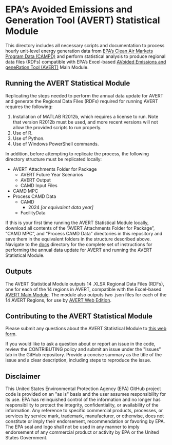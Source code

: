 # EPA’s Avoided Emissions and Generation Tool (AVERT) Statistical Module

This directory includes all necessary scripts and documentation to process hourly unit-level energy generation data from [EPA’s Clean Air Markets Program Data (CAMPD)](https://campd.epa.gov/data/custom-data-download) and perform statistical analysis to produce regional data files (RDFs) compatible with EPA’s Excel-based [AVoided Emissions and geneRation Tool (AVERT)](https://www.epa.gov/avert/download-avert) Main Module.

## Running the AVERT Statistical Module

Replicating the steps needed to perform the annual data update for AVERT and generate the Regional Data Files (RDFs) required for running AVERT requires the following:

1.	Installation of MATLAB R2012b, which requires a license to run. Note that version R2012b must be used, and more recent versions will not allow the provided scripts to run properly.
2.	Use of R.
3.	Use of Python.
4.	Use of Windows PowerShell commands.

In addition, before attempting to replicate the process, the following directory structure must be replicated locally:
* AVERT Attachments Folder for Package
    * AVERT Future Year Scenarios
    * AVERT Output
    * CAMD Input Files
* CAMD MPC 
* Process CAMD Data
    * CAMD
        * 2024 *[or equivalent data year]*
    * FacilityData

If this is your first time running the AVERT Statistical Module locally, download all contents of the “AVERT Attachments Folder for Package”, “CAMD MPC”, and “Process CAMD Data” directories in this repository and save them in the equivalent folders in the structure described above. Navigate to the [docs](/docs) directory for the complete set of instructions for performing the annual data update for AVERT and running the AVERT Statistical Module.

## Outputs
The AVERT Statistical Module outputs 14 .XLSX Regional Data Files (RDFs), one for each of the 14 regions in AVERT, compatible with the Excel-based [AVERT Main Module](https://www.epa.gov/avert/download-avert). The module also outputs two .json files for each of the 14 AVERT Regions, for use by [AVERT Web Edition](https://www.epa.gov/avert/avert-web-edition).

## Contributing to the AVERT Statistical Module

Please submit any questions about the AVERT Statistical Module to [this web form](https://www.epa.gov/avert/forms/contact-us-about-avert).

If you would like to ask a question about or report an issue in the code, review the CONTRIBUTING policy and submit an issue under the "Issues" tab in the GitHub repository. Provide a concise summary as the title of the issue and a clear description, including steps to reproduce the issue.

## Disclaimer
This United States Environmental Protection Agency (EPA) GitHub project code is provided on an "as is" basis and the user assumes responsibility for its use. EPA has relinquished control of the information and no longer has responsibility to protect the integrity, confidentiality, or availability of the information. Any reference to specific commercial products, processes, or services by service mark, trademark, manufacturer, or otherwise, does not constitute or imply their endorsement, recommendation or favoring by EPA. The EPA seal and logo shall not be used in any manner to imply endorsement of any commercial product or activity by EPA or the United States Government.